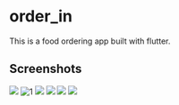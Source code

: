 # order_in
This is a food ordering app built with flutter.



## Screenshots
![](https://github.com/JohnM-Kahura/Podii-Internship-Assesment/blob/master/screenshots/Screenshot_20230410-143630.png)
![ 1](https://github.com/JohnM-Kahura/Podii-Internship-Assesment/blob/master/screenshots/Screenshot_20230410-134359%20(1).png)
![](https://github.com/JohnM-Kahura/Podii-Internship-Assesment/blob/master/screenshots/Screenshot_20230410-134359%20(2).png)
![](https://github.com/JohnM-Kahura/Podii-Internship-Assesment/blob/master/screenshots/Screenshot_20230410-134405.png)
![](https://github.com/JohnM-Kahura/Podii-Internship-Assesment/blob/master/screenshots/Screenshot_20230410-134426%20(1).png)
![](https://github.com/JohnM-Kahura/Podii-Internship-Assesment/blob/master/screenshots/Screenshot_20230410-134414%20(1).png)

